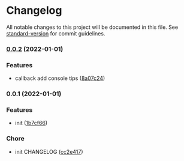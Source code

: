 # Changelog

All notable changes to this project will be documented in this file. See [standard-version](https://github.com/conventional-changelog/standard-version) for commit guidelines.

### [0.0.2](https://github.com/SolidZORO/watch-file-change-and-run-callback-webpack-plugin/compare/v0.0.1...v0.0.2) (2022-01-01)


### Features

* callback add console tips ([8a07c24](https://github.com/SolidZORO/watch-file-change-and-run-callback-webpack-plugin/commit/8a07c24129d5789f0607a986b13fdf453317ef57))

### 0.0.1 (2022-01-01)


### Features

* init ([1b7cf66](https://github.com/SolidZORO/watch-file-change-and-run-callback-webpack-plugin/commit/1b7cf6652e7cb4bdfcb0c6506d278ad616c1c029))


### Chore

* init CHANGELOG ([cc2e417](https://github.com/SolidZORO/watch-file-change-and-run-callback-webpack-plugin/commit/cc2e4178fb6bb3436388367f96124ec6cf27395d))
